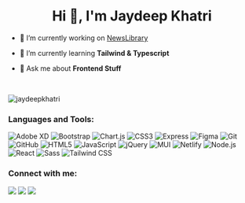 <h1 align="center">Hi 👋, I'm Jaydeep Khatri</h1>

- 🔭 I’m currently working on [NewsLibrary](https://github.com/jaydeepkhatri/NewsLibrary)

- 🌱 I’m currently learning **Tailwind & Typescript**

- 💬 Ask me about **Frontend Stuff**

<br/>

<p><img align="center" src="https://github-readme-streak-stats.herokuapp.com/?user=jaydeepkhatri&" alt="jaydeepkhatri" /></p>

<h3 align="left">Languages and Tools:</h3>

![Adobe XD](https://img.shields.io/static/v1?style=for-the-badge&message=Adobe+XD&color=FF61F6&logo=Adobe+XD&logoColor=FFFFFF&label=) ![Bootstrap](https://img.shields.io/static/v1?style=for-the-badge&message=Bootstrap&color=7952B3&logo=Bootstrap&logoColor=FFFFFF&label=) ![Chart.js](https://img.shields.io/static/v1?style=for-the-badge&message=Chart.js&color=FF6384&logo=Chart.js&logoColor=FFFFFF&label=) ![CSS3](https://img.shields.io/static/v1?style=for-the-badge&message=CSS3&color=1572B6&logo=CSS3&logoColor=FFFFFF&label=) ![Express](https://img.shields.io/static/v1?style=for-the-badge&message=Express&color=000000&logo=Express&logoColor=FFFFFF&label=) ![Figma](https://img.shields.io/static/v1?style=for-the-badge&message=Figma&color=F24E1E&logo=Figma&logoColor=FFFFFF&label=) ![Git](https://img.shields.io/static/v1?style=for-the-badge&message=Git&color=F05032&logo=Git&logoColor=FFFFFF&label=) ![GitHub](https://img.shields.io/static/v1?style=for-the-badge&message=GitHub&color=181717&logo=GitHub&logoColor=FFFFFF&label=) ![HTML5](https://img.shields.io/static/v1?style=for-the-badge&message=HTML5&color=E34F26&logo=HTML5&logoColor=FFFFFF&label=) ![JavaScript](https://img.shields.io/static/v1?style=for-the-badge&message=JavaScript&color=222222&logo=JavaScript&logoColor=F7DF1E&label=) ![jQuery](https://img.shields.io/static/v1?style=for-the-badge&message=jQuery&color=0769AD&logo=jQuery&logoColor=FFFFFF&label=) ![MUI](https://img.shields.io/static/v1?style=for-the-badge&message=MUI&color=007FFF&logo=MUI&logoColor=FFFFFF&label=) ![Netlify](https://img.shields.io/static/v1?style=for-the-badge&message=Netlify&color=222222&logo=Netlify&logoColor=00C7B7&label=) ![Node.js](https://img.shields.io/static/v1?style=for-the-badge&message=Node.js&color=339933&logo=Node.js&logoColor=FFFFFF&label=) ![React](https://img.shields.io/static/v1?style=for-the-badge&message=React&color=222222&logo=React&logoColor=61DAFB&label=) ![Sass](https://img.shields.io/static/v1?style=for-the-badge&message=Sass&color=CC6699&logo=Sass&logoColor=FFFFFF&label=) ![Tailwind CSS](https://img.shields.io/static/v1?style=for-the-badge&message=Tailwind+CSS&color=222222&logo=Tailwind+CSS&logoColor=06B6D4&label=)

<h3 align="left">Connect with me:</h3>
<p align="left">
<a href="https://twitter.com/jaydeepkhatri79" target="blank"><img src="https://img.shields.io/static/v1?style=for-the-badge&message=Twitter&color=1DA1F2&logo=Twitter&logoColor=FFFFFF&label=" /></a>
<a href="https://linkedin.com/in/jaydeep-khatri" target="blank"><img src="https://img.shields.io/static/v1?style=for-the-badge&message=LinkedIn&color=0A66C2&logo=LinkedIn&logoColor=FFFFFF&label=" /></a>
<a href="https://codepen.com/jaydeepkhatri" target="_blank"><img src="https://img.shields.io/static/v1?style=for-the-badge&message=CodePen&color=000000&logo=CodePen&logoColor=FFFFFF&label=" /></a>
</p>
